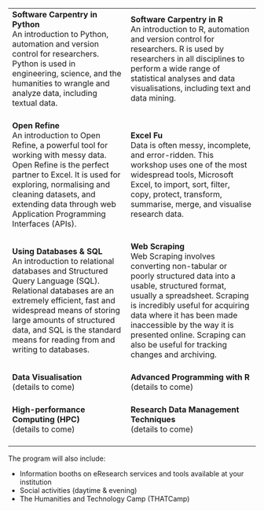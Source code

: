 |||
| :--- | :--- |
| **Software Carpentry in Python**<br>An introduction to Python, automation and version control for researchers. Python is used in engineering, science, and the humanities to wrangle and analyze data, including textual data.<br><br> | **Software Carpentry in R**<br>An introduction to R, automation and version control for researchers. R is used by researchers in all disciplines to perform a wide range of statistical analyses and data visualisations, including text and data mining.<br><br> |
| **Open Refine**<br>An introduction to Open Refine, a powerful tool for working with messy data. Open Refine is the perfect partner to Excel. It is used for exploring, normalising and cleaning datasets, and extending data through web Application Programming Interfaces (APIs).<br><br> | **Excel Fu**<br>Data is often messy, incomplete, and error-ridden. This workshop uses one of the most widespread tools, Microsoft Excel, to import, sort, filter, copy, protect, transform, summarise, merge, and visualise research data.<br><br> |
| **Using Databases & SQL**<br>An introduction to relational databases and Structured Query Language (SQL). Relational databases are an extremely efficient, fast and widespread means of storing large amounts of structured data, and SQL is the standard means for reading from and writing to databases.<br><br> | **Web Scraping**<br>Web Scraping involves converting non-tabular or poorly structured data into a usable, structured format, usually a spreadsheet. Scraping is incredibly useful for acquiring data where it has been made inaccessible by the way it is presented online. Scraping can also be useful for tracking changes and archiving.<br><br> |
| **Data Visualisation**<br>(details to come)<br><br> | **Advanced Programming with R**<br>(details to come)<br><br> |
| **High-performance Computing (HPC)**<br>(details to come)<br><br> | **Research Data Management Techniques**<br>(details to come)<br><br> |

The program will also include:
* Information booths on eResearch services and tools available at your institution
* Social activities (daytime & evening)
* The Humanities and Technology Camp (THATCamp)

